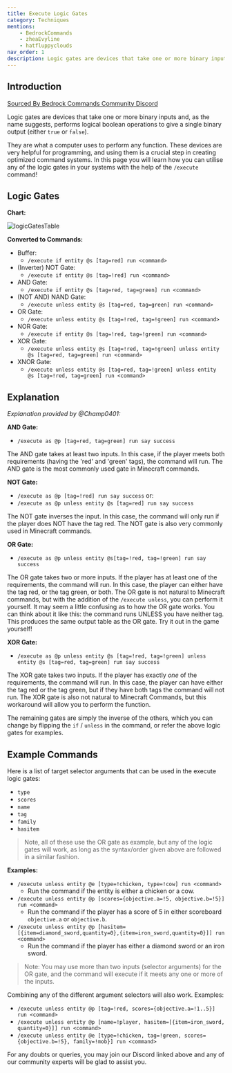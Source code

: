 ```yaml
---
title: Execute Logic Gates
category: Techniques
mentions:
    - BedrockCommands
    - zheaEvyline
    - hatfluppyclouds
nav_order: 1
description: Logic gates are devices that take one or more binary inputs and, as the name suggests, performs logical boolean operations to give a single binary output (either 'true' or 'false').
---
```


## Introduction

[Sourced By Bedrock Commands Community Discord](https://discord.gg/SYstTYx5G5)

Logic gates are devices that take one or more binary inputs and, as the name suggests, performs logical boolean operations to give a single binary output (either `true` or `false`).

They are what a computer uses to perform any function. These devices are very helpful for programming, and using them is a crucial step in creating optimized command systems. In this page you will learn how you can utilise any of the logic gates in your systems with the help of the `/execute` command!

## Logic Gates

**Chart:**

![logicGatesTable](/assets/images/commands/logicGatesTable.jpg)

**Converted to Commands:**

-   Buffer:
    -   `/execute if entity @s [tag=red] run <command>`
-   (Inverter) NOT Gate:
    -   `/execute if entity @s [tag=!red] run <command>`
-   AND Gate:
    -   `/execute if entity @s [tag=red, tag=green] run <command>`
-   (NOT AND) NAND Gate:
    -   `/execute unless entity @s [tag=red, tag=green] run <command>`
-   OR Gate:
    -   `/execute unless entity @s [tag=!red, tag=!green] run <command>`
-   NOR Gate:
    -   `/execute if entity @s [tag=!red, tag=!green] run <command>`
-   XOR Gate:
    -   `/execute unless entity @s [tag=!red, tag=!green] unless entity @s [tag=red, tag=green] run <command>`
-   XNOR Gate:
    -   `/execute unless entity @s [tag=red, tag=!green] unless entity @s [tag=!red, tag=green] run <command>`

## Explanation

_Explanation provided by @Champ0401:_

**AND Gate:**

-   `/execute as @p [tag=red, tag=green] run say success`

The AND gate takes at least two inputs. In this case, if the player meets both requirements (having the 'red' and 'green' tags), the command will run. The AND gate is the most commonly used gate in Minecraft commands.

**NOT Gate:**

-   `/execute as @p [tag=!red] run say success` or:
-   `/execute as @p unless entity @s [tag=red] run say success`

The NOT gate inverses the input. In this case, the command will only run if the player does NOT have the tag red. The NOT gate is also very commonly used in Minecraft commands.

**OR Gate:**

-   `/execute as @p unless entity @s[tag=!red, tag=!green] run say success`

The OR gate takes two or more inputs. If the player has at least one of the requirements, the command will run. In this case, the player can either have the tag red, or the tag green, or both. The OR gate is not natural to Minecraft commands, but with the addition of the `/execute unless`, you can perform it yourself. It may seem a little confusing as to how the OR gate works. You can think about it like this: the command runs UNLESS you have neither tag. This produces the same output table as the OR gate. Try it out in the game yourself!

**XOR Gate:**

-   `/execute as @p unless entity @s [tag=!red, tag=!green] unless entity @s [tag=red, tag=green] run say success`

The XOR gate takes two inputs. If the player has exactly _one_ of the requirements, the command will run. In this case, the player can have either the tag red or the tag green, but if they have both tags the command will not run. The XOR gate is also not natural to Minecraft Commands, but this workaround will allow you to perform the function.

The remaining gates are simply the inverse of the others, which you can change by flipping the `if` / `unless` in the command, or refer the above logic gates for examples.

## Example Commands

Here is a list of target selector arguments that can be used in the execute logic gates:

-   `type`
-   `scores`
-   `name`
-   `tag`
-   `family`
-   `hasitem`

> Note, all of these use the OR gate as example, but any of the logic gates will work, as long as the syntax/order given above are followed in a similar fashion.

**Examples:**

-   `/execute unless entity @e [type=!chicken, type=!cow] run <command>`
    -   Run the command if the entity is either a chicken or a cow.
-   `/execute unless entity @p [scores={objective.a=!5, objective.b=!5}] run <command>`
    -   Run the command if the player has a score of 5 in either scoreboard `objective.a` or `objective.b`.
-   `/execute unless entity @p [hasitem=[{item=diamond_sword,quantity=0},{item=iron_sword,quantity=0}]] run <command>`
    -   Run the command if the player has either a diamond sword or an iron sword.

> Note: You may use more than two inputs (selector arguments) for the OR gate, and the command will execute if it meets any one or more of the inputs.

Combining any of the different argument selectors will also work. Examples:

-   `/execute unless entity @p [tag=!red, scores={objective.a=!1..5}] run <command>`
-   `/execute unless entity @p [name=!player, hasitem=[{item=iron_sword, quantity=0}]] run <command>`
-   `/execute unless entity @e [type=!chicken, tag=!green, scores={objective.b=!5}, family=!mob}] run <command>`

For any doubts or queries, you may join our Discord linked above and any of our community experts will be glad to assist you.
